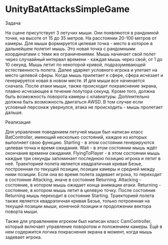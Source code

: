 # UnityBatAttacksSimpleGame

Задача

На сцене присутствует 3 летучих мыши. Они появляются в рандомной точке, на высоте от 15 до 35
метров. На расстоянии 20-100 метров от камеры.
Для мыши формируется целевая точка  -
место в которое в дальнейшем полетит мышь. Это новая точка с рандомными координатами с
теми же ограничениями.
Мышь начинает свой полет через случаайный интервал времени - каждая мышь через свой, от 1 до
10 секунд.
Мышь летит по некоторой кривой, подразумевающей естественность полета. Далее ударяет
условного игрока и улетает на место целевой сферы.
Когда мышь прилетает к сфере, сфера исчезает и генерируется новая в новом месте. И для мыши
все начинается сначала.
После атаки мыши, также происходит покраяснение экрана, плавно исчезающее в течение
полутора секунд.
Кроме того, должна быть возможность поворота камеры с клавиатуры. Доплнительно должна быть возможность двигаться AWSD. В том случае если условный
персонаж увернулся, атака не происходить - мышь пролетает дальше.

Реализация 

Для управления поведением летучей мыши был написан класс BatController, имеющий несколько состояний, каждое из которых выполняет свою 
функцию. Starting - в этом состоянии генерируются целевая точка и время ожидания. Wait - в этом состоянии мышь ждёт окончания времени 
ожидания. FlyingToPlayer - в этом состоянии мышь каждые три секунды запоминает последнюю позицию игрока и летит в неё. Траекторией полета
является квадратичная кривая Безье, построенная по текущей позиции, позиции камеры и средней между ними позиции. 
Если она  во время полета задевает игрока, то переходит в состояние Attacking, иначе в состояние Returning. Attacking - состояние, в котором мышь 
ожидает конца анимации атаки. Returning - состояние, в котором мышь летит в целевую точку. После состояния Returning мышь переходит 
в состояние Starting. Траекторией полета также является квадратичная кривая Безье, только потроенная на текущей позиции мыши,
конечной позиции и продолжении вектора поворта мыши.

Также для управлением игроком был написан класс CamController, который включает управление поворотом и положением камеры. Ещё в нем 
содержится логика покраснения экрана в момент, когда мышь задевает игрока.
